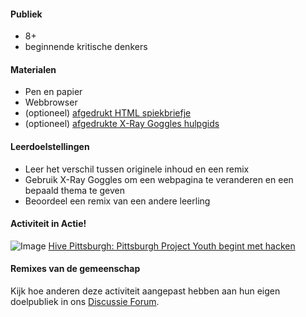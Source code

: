 #### Publiek

* 8+
* beginnende kritische denkers

#### Materialen


* Pen en papier
* Webbrowser
* (optioneel) [afgedrukt HTML spiekbriefje](https://d157rqmxrxj6ey.cloudfront.net/amaciel/17418/)
* (optioneel) [afgedrukte X-Ray Goggles hulpgids](https://d157rqmxrxj6ey.cloudfront.net/amaciel/17419/)


#### Leerdoelstellingen

* Leer het verschil tussen originele inhoud en een remix
* Gebruik X-Ray Goggles om een webpagina te veranderen en een bepaald thema te geven
* Beoordeel een remix van een andere leerling

#### Activiteit in Actie!

![Image](http://mozilla.github.io/webmaker-curriculum/images/hackthenews-action.jpg)
[Hive Pittsburgh: Pittsburgh Project Youth begint met hacken](http://hivepgh.sproutfund.org/blog/2014/12/15/pittsburgh-project-youth-get-hacking/)

#### Remixes van de gemeenschap

Kijk hoe anderen deze activiteit aangepast hebben aan hun eigen doelpubliek in ons [Discussie Forum](https://discourse.webmaker.org/c/curriculum).